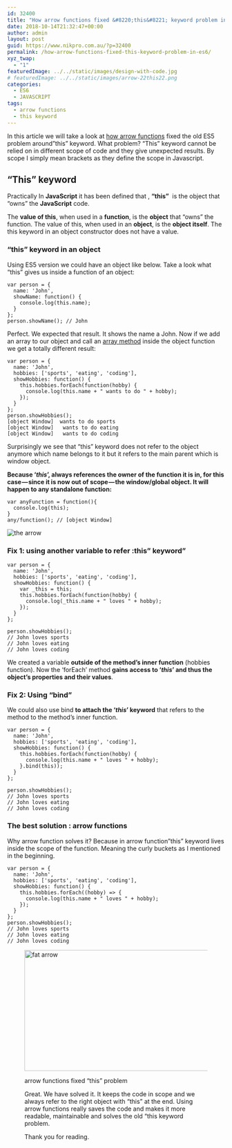 ```yaml
---
id: 32400
title: "How arrow functions fixed &#8220;this&#8221; keyword problem in ES6?"
date: 2018-10-14T21:32:47+00:00
author: admin
layout: post
guid: https://www.nikpro.com.au/?p=32400
permalink: /how-arrow-functions-fixed-this-keyword-problem-in-es6/
xyz_twap:
  - "1"
featuredImage: ../../static/images/design-with-code.jpg
# featuredImage: ../../static/images/arrow-22this22.png
categories:
  - ES6
  - JAVASCRIPT
tags:
  - arrow functions
  - this keyword
---
```


In this article we will take a look at [how arrow functions](https://www.nikpro.com.au/some-arrow-function-benefits-with-examples-explained/) fixed the old ES5 problem around&#8221;this&#8221; keyword. What problem? &#8220;This&#8221; keyword cannot be relied on in different scope of code and they give unexpected results. By scope I simply mean brackets as they define the scope in Javascript.

## &#8220;This&#8221; keyword

Practically In **JavaScript** it has been defined that , **&#8220;this&#8221;**  is the object that &#8220;owns&#8221; the **JavaScript** code.

The **value of this**, when used in a **function**, is the **object** that &#8220;owns&#8221; the function. The value of this, when used in an **object**, is the **object itself**. The this keyword in an object constructor does not have a value.

### &#8220;this&#8221; keyword in an object

Using ES5 version we could have an object like below. Take a look what &#8220;this&#8221; gives us inside a function of an object:

```
var person = {
  name: 'John',
  showName: function() {
    console.log(this.name);
  }
};
person.showName(); // John
```

Perfect. We expected that result. It shows the name a John. Now if we add an array to our object and call an [array method](https://www.nikpro.com.au/some-important-notes-explained-around-arrays-in-javascript/) inside the object function we get a totally different result:

```
var person = {
  name: 'John',
  hobbies: ['sports', 'eating', 'coding'],
  showHobbies: function() {
    this.hobbies.forEach(function(hobby) {
      console.log(this.name + " wants to do " + hobby);
    });
  }
};
person.showHobbies();
[object Window]  wants to do sports
[object Window]   wants to do eating
[object Window]   wants to do coding
```

Surprisingly we see that &#8220;this&#8221; keyword does not refer to the object anymore which name belongs to it but it refers to the main parent which is window object.

**Because ‘_this_’, always references the owner of the function it is in, for this case — since it is now out of scope — the window/global object. It will happen to any standalone function:**

```
var anyFunction = function(){
  console.log(this);
}
any/function(); // [object Window]
```




<img src="https://www.nikpro.com.authe-arrow.jpeg" alt="the arrow" class="wp-image-32402" /> 


### Fix 1: using another variable to refer :this&#8221; keyword&#8221;

```
var person = {
  name: 'John',
  hobbies: ['sports', 'eating', 'coding'],
  showHobbies: function() {
    var _this = this;
    this.hobbies.forEach(function(hobby) {
      console.log(_this.name + " loves " + hobby);
    });
  }
};

person.showHobbies();
// John loves sports
// John loves eating
// John loves coding
```

We created a variable **outside of the method’s inner function** (hobbies function). Now the ‘forEach’ method **gains access to ‘_this_’ and thus the object’s properties and their values**.

### Fix 2: Using &#8220;bind&#8221;

We could also use bind **to attach the ‘_this_’ keyword** that refers to the method to the method’s inner function.

```
var person = {
  name: 'John',
  hobbies: ['sports', 'eating', 'coding'],
  showHobbies: function() {
    this.hobbies.forEach(function(hobby) {
      console.log(this.name + " loves " + hobby);
    }.bind(this));
  }
};

person.showHobbies();
// John loves sports
// John loves eating
// John loves coding
```

### The best solution : arrow functions

Why arrow function solves it? Because in arrow function&#8221;this&#8221; keyword lives inside the scope of the function. Meaning the curly buckets as I mentioned in the beginning.

```
var person = {
  name: 'John',
  hobbies: ['sports', 'eating', 'coding'],
  showHobbies: function() {
    this.hobbies.forEach((hobby) => {
      console.log(this.name + " loves " + hobby);
    });
  }
};
person.showHobbies();
// John loves sports
// John loves eating
// John loves coding
```

<figure class="wp-block-image is-resized">

<img src="https://www.nikpro.com.aufat-arrow.png" alt="fat arrow" class="wp-image-32403" width="580" height="280" srcset="https://testgatsby.localfat-arrow.png 323w, https://testgatsby.localfat-arrow-300x145.png 300w" sizes="(max-width: 580px) 100vw, 580px" /> <figcaption>arrow functions fixed &#8220;this&#8221; problem</figcaption>


Great. We have solved it. It keeps the code in scope and we always refer to the right object with &#8220;this&#8221; at the end. Using arrow functions really saves the code and makes it more readable, maintainable and solves the old &#8220;this keyword problem.

Thank you for reading.
